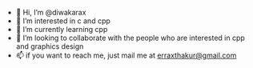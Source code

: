 - 👋 Hi, I’m @diwakarax
- 👀 I’m interested in c and cpp
- 🌱 I’m currently learning cpp
- 💞️ I’m looking to collaborate with the people who are interested in cpp and graphics design
- 📫 if you want to reach me, just mail me at erraxthakur@gmail.com

<!---
diwakarax/diwakarax is a ✨ special ✨ repository because its `README.md` (this file) appears on your GitHub profile.
You can click the Preview link to take a look at your changes.
--->
